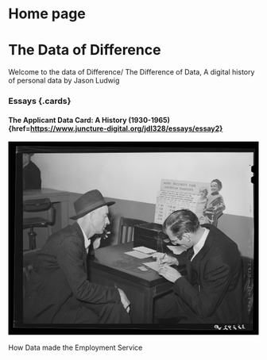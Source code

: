 # Home page
# The Data of Difference
Welcome to the data of Difference/ The Difference of Data, A digital history of personal data by Jason Ludwig


### Essays {.cards}

#### The Applicant Data Card: A History (1930-1965) {href=https://www.juncture-digital.org/jdl328/essays/essay2}


![](https://github.com/jdl328/media/blob/main/texases.jpeg?raw=true)

How Data made the Employment Service
